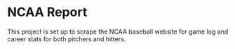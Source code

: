 # NCAA Report

This project is set up to scrape the NCAA baseball website for game log and career stats for both pitchers and hitters. 

